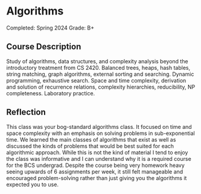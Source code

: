 # Algorithms

Completed: Spring 2024 Grade: B+

## Course Description

Study of algorithms, data structures, and complexity analysis beyond the
introductory treatment from CS 2420. Balanced trees, heaps, hash tables, string
matching, graph algorithms, external sorting and searching. Dynamic programming,
exhaustive search. Space and time complexity, derivation and solution of
recurrence relations, complexity hierarchies, reducibility, NP completeness.
Laboratory practice.

## Reflection

This class was your bog-standard algorithms class. It focused on time and space
complexity with an emphasis on solving problems in sub-exponential time. We
learned the main classes of algorithms that exist as well as discussed the kinds
of problems that would be best suited for each algorithmic approach. While this
is not the kind of material I tend to enjoy the class was informative and I can
understand why it is a required course for the BCS undergrad. Despite the course
being very homework heavy seeing upwards of 6 assignments per week, it still
felt manageable and encouraged problem-solving rather than just giving you the
algorithms it expected you to use.
